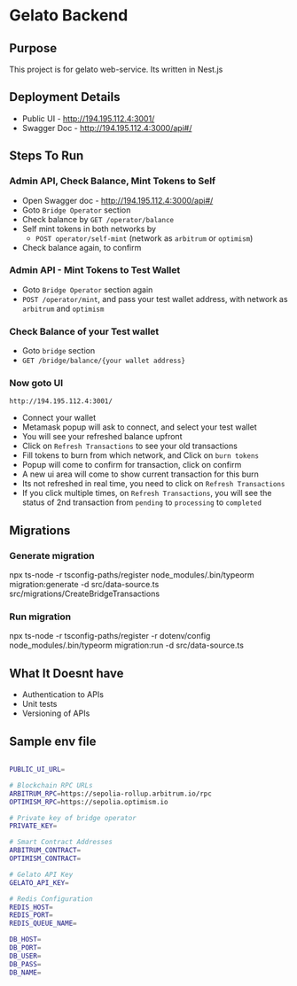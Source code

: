 # Gelato Backend

## Purpose

This project is for gelato web-service. Its written in Nest.js

## Deployment Details

- Public UI - http://194.195.112.4:3001/
- Swagger Doc - http://194.195.112.4:3000/api#/

## Steps To Run

### Admin API, Check Balance, Mint Tokens to Self

- Open Swagger doc - http://194.195.112.4:3000/api#/
- Goto `Bridge Operator` section
- Check balance by `GET /operator/balance`
- Self mint tokens in both networks by
  - `POST operator/self-mint` (network as `arbitrum` or `optimism`)
- Check balance again, to confirm

### Admin API - Mint Tokens to Test Wallet

- Goto `Bridge Operator` section again
- `POST /operator/mint`, and pass your test wallet address, with network as `arbitrum` and `optimism`

### Check Balance of your Test wallet

- Goto `bridge` section
- `GET /bridge/balance/{your wallet address}`

### Now goto UI

`http://194.195.112.4:3001/`

- Connect your wallet
- Metamask popup will ask to connect, and select your test wallet
- You will see your refreshed balance upfront
- Click on `Refresh Transactions` to see your old transactions
- Fill tokens to burn from which network, and Click on `burn tokens`
- Popup will come to confirm for transaction, click on confirm
- A new ui area will come to show current transaction for this burn
- Its not refreshed in real time, you need to click on `Refresh Transactions`
- If you click multiple times, on `Refresh Transactions`, you will see the status of 2nd transaction from `pending` to `processing` to `completed`

## Migrations

### Generate migration

npx ts-node -r tsconfig-paths/register node_modules/.bin/typeorm migration:generate -d src/data-source.ts src/migrations/CreateBridgeTransactions

### Run migration

npx ts-node -r tsconfig-paths/register -r dotenv/config node_modules/.bin/typeorm migration:run -d src/data-source.ts

## What It Doesnt have

- Authentication to APIs
- Unit tests
- Versioning of APIs

## Sample env file

```sh

PUBLIC_UI_URL=

# Blockchain RPC URLs
ARBITRUM_RPC=https://sepolia-rollup.arbitrum.io/rpc
OPTIMISM_RPC=https://sepolia.optimism.io

# Private key of bridge operator
PRIVATE_KEY=

# Smart Contract Addresses
ARBITRUM_CONTRACT=
OPTIMISM_CONTRACT=

# Gelato API Key
GELATO_API_KEY=

# Redis Configuration
REDIS_HOST=
REDIS_PORT=
REDIS_QUEUE_NAME=

DB_HOST=
DB_PORT=
DB_USER=
DB_PASS=
DB_NAME=
```
